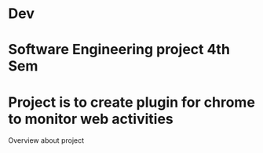 # Dev
# Software Engineering project 4th Sem
# Project is to create plugin for chrome to monitor web activities

Overview about project
